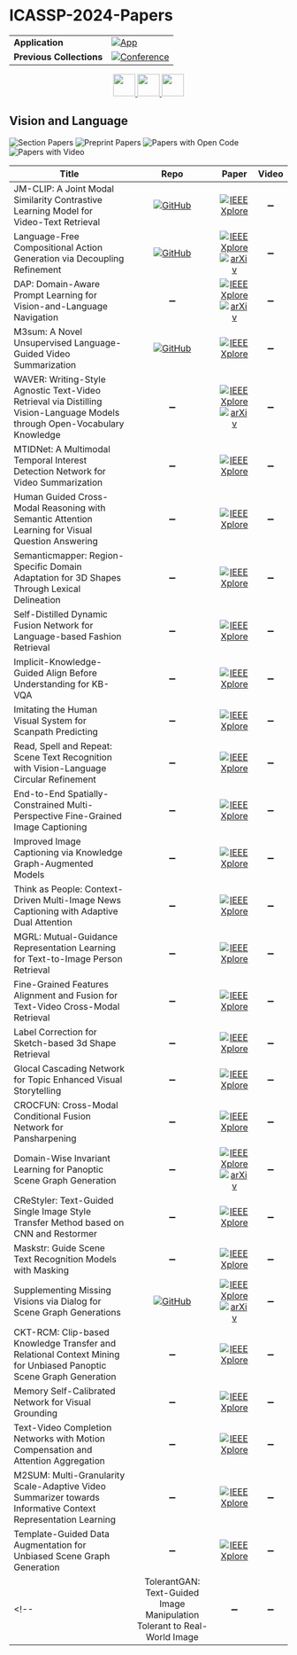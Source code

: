 # ICASSP-2024-Papers

<table>
    <tr>
        <td><strong>Application</strong></td>
        <td>
            <a href="https://huggingface.co/spaces/DmitryRyumin/NewEraAI-Papers" style="float:left;">
                <img src="https://img.shields.io/badge/🤗-NewEraAI--Papers-FFD21F.svg" alt="App" />
            </a>
        </td>
    </tr>
    <tr>
        <td><strong>Previous Collections</strong></td>
        <td>
            <a href="https://github.com/DmitryRyumin/ICASSP-2023-24-Papers/blob/main/README_2023.md">
                <img src="http://img.shields.io/badge/ICASSP-2023-0073AE.svg" alt="Conference">
            </a>
        </td>
    </tr>
</table>

<div align="center">
    <a href="https://github.com/DmitryRyumin/ICASSP-2023-24-Papers/blob/main/sections/2024/main/MMSP.md">
        <img src="https://cdn.jsdelivr.net/gh/DmitryRyumin/NewEraAI-Papers@main/images/left.svg" width="40" alt="" />
    </a>
    <a href="https://github.com/DmitryRyumin/ICASSP-2023-24-Papers/">
        <img src="https://cdn.jsdelivr.net/gh/DmitryRyumin/NewEraAI-Papers@main/images/home.svg" width="40" alt="" />
    </a>
    <a href="https://github.com/DmitryRyumin/ICASSP-2023-24-Papers/blob/main/sections/2024/main/AASP.md">
        <img src="https://cdn.jsdelivr.net/gh/DmitryRyumin/NewEraAI-Papers@main/images/right.svg" width="40" alt="" />
    </a>
</div>

## Vision and Language

![Section Papers](https://img.shields.io/badge/Section%20Papers-18-42BA16) ![Preprint Papers](https://img.shields.io/badge/Preprint%20Papers-3-b31b1b) ![Papers with Open Code](https://img.shields.io/badge/Papers%20with%20Open%20Code-3-1D7FBF) ![Papers with Video](https://img.shields.io/badge/Papers%20with%20Video-0-FF0000)

| **Title** | **Repo** | **Paper** | **Video** |
|-----------|:--------:|:---------:|:---------:|
| JM-CLIP: A Joint Modal Similarity Contrastive Learning Model for Video-Text Retrieval | [![GitHub](https://img.shields.io/github/stars/DannielGe/JM-CLIP?style=flat)](https://github.com/DannielGe/JM-CLIP) | [![IEEE Xplore](https://img.shields.io/badge/IEEE-10446490-E4A42C.svg)](https://ieeexplore.ieee.org/document/10446490) | :heavy_minus_sign: |
| Language-Free Compositional Action Generation via Decoupling Refinement | [![GitHub](https://img.shields.io/github/stars/XLiu443/Language-free-Compositional-Action-Generation-via-Decoupling-Refinement?style=flat)](https://github.com/XLiu443/Language-free-Compositional-Action-Generation-via-Decoupling-Refinement) | [![IEEE Xplore](https://img.shields.io/badge/IEEE-10448207-E4A42C.svg)](https://ieeexplore.ieee.org/document/10448207) <br /> [![arXiv](https://img.shields.io/badge/arXiv-2307.03538-b31b1b.svg)](https://arxiv.org/abs/2307.03538) | :heavy_minus_sign: |
| DAP: Domain-Aware Prompt Learning for Vision-and-Language Navigation | :heavy_minus_sign: | [![IEEE Xplore](https://img.shields.io/badge/IEEE-10446504-E4A42C.svg)](https://ieeexplore.ieee.org/document/10446504) <br /> [![arXiv](https://img.shields.io/badge/arXiv-2311.17812-b31b1b.svg)](https://arxiv.org/abs/2311.17812) | :heavy_minus_sign: |
| M3sum: A Novel Unsupervised Language-Guided Video Summarization | [![GitHub](https://img.shields.io/github/stars/ZovanZhou/M3Sum?style=flat)](https://github.com/ZovanZhou/M3Sum) | [![IEEE Xplore](https://img.shields.io/badge/IEEE-10447504-E4A42C.svg)](https://ieeexplore.ieee.org/document/10447504) | :heavy_minus_sign: |
| WAVER: Writing-Style Agnostic Text-Video Retrieval via Distilling Vision-Language Models through Open-Vocabulary Knowledge | :heavy_minus_sign: | [![IEEE Xplore](https://img.shields.io/badge/IEEE-10446193-E4A42C.svg)](https://ieeexplore.ieee.org/document/10446193) <br /> [![arXiv](https://img.shields.io/badge/arXiv-2312.09507-b31b1b.svg)](https://arxiv.org/abs/2312.09507) | :heavy_minus_sign: |
| MTIDNet: A Multimodal Temporal Interest Detection Network for Video Summarization | :heavy_minus_sign: | [![IEEE Xplore](https://img.shields.io/badge/IEEE-10448236-E4A42C.svg)](https://ieeexplore.ieee.org/document/10448236) | :heavy_minus_sign: |
| Human Guided Cross-Modal Reasoning with Semantic Attention Learning for Visual Question Answering | :heavy_minus_sign: | [![IEEE Xplore](https://img.shields.io/badge/IEEE-10448302-E4A42C.svg)](https://ieeexplore.ieee.org/document/10448302) | :heavy_minus_sign: |
| Semanticmapper: Region-Specific Domain Adaptation for 3D Shapes Through Lexical Delineation | :heavy_minus_sign: | [![IEEE Xplore](https://img.shields.io/badge/IEEE-10446758-E4A42C.svg)](https://ieeexplore.ieee.org/document/10446758) | :heavy_minus_sign: |
| Self-Distilled Dynamic Fusion Network for Language-based Fashion Retrieval | :heavy_minus_sign: | [![IEEE Xplore](https://img.shields.io/badge/IEEE-10445903-E4A42C.svg)](https://ieeexplore.ieee.org/document/10445903) | :heavy_minus_sign: |
| Implicit-Knowledge-Guided Align Before Understanding for KB-VQA | :heavy_minus_sign: | [![IEEE Xplore](https://img.shields.io/badge/IEEE-10448108-E4A42C.svg)](https://ieeexplore.ieee.org/document/10448108) | :heavy_minus_sign: |
| Imitating the Human Visual System for Scanpath Predicting | :heavy_minus_sign: | [![IEEE Xplore](https://img.shields.io/badge/IEEE-10447354-E4A42C.svg)](https://ieeexplore.ieee.org/document/10447354) | :heavy_minus_sign: |
| Read, Spell and Repeat: Scene Text Recognition with Vision-Language Circular Refinement | :heavy_minus_sign: | [![IEEE Xplore](https://img.shields.io/badge/IEEE-10446176-E4A42C.svg)](https://ieeexplore.ieee.org/document/10446176) | :heavy_minus_sign: |
| End-to-End Spatially-Constrained Multi-Perspective Fine-Grained Image Captioning | :heavy_minus_sign: | [![IEEE Xplore](https://img.shields.io/badge/IEEE-10445846-E4A42C.svg)](https://ieeexplore.ieee.org/document/10445846) | :heavy_minus_sign: |
| Improved Image Captioning via Knowledge Graph-Augmented Models | :heavy_minus_sign: | [![IEEE Xplore](https://img.shields.io/badge/IEEE-10447637-E4A42C.svg)](https://ieeexplore.ieee.org/document/10447637) | :heavy_minus_sign: |
| Think as People: Context-Driven Multi-Image News Captioning with Adaptive Dual Attention | :heavy_minus_sign: | [![IEEE Xplore](https://img.shields.io/badge/IEEE-10446024-E4A42C.svg)](https://ieeexplore.ieee.org/document/10446024) | :heavy_minus_sign: |
| MGRL: Mutual-Guidance Representation Learning for Text-to-Image Person Retrieval | :heavy_minus_sign: | [![IEEE Xplore](https://img.shields.io/badge/IEEE-10447260-E4A42C.svg)](https://ieeexplore.ieee.org/document/10447260) | :heavy_minus_sign: |
| Fine-Grained Features Alignment and Fusion for Text-Video Cross-Modal Retrieval | :heavy_minus_sign: | [![IEEE Xplore](https://img.shields.io/badge/IEEE-10446511-E4A42C.svg)](https://ieeexplore.ieee.org/document/10446511) | :heavy_minus_sign: |
| Label Correction for Sketch-based 3d Shape Retrieval | :heavy_minus_sign: | [![IEEE Xplore](https://img.shields.io/badge/IEEE-10447927-E4A42C.svg)](https://ieeexplore.ieee.org/document/10447927) | :heavy_minus_sign: |
| Glocal Cascading Network for Topic Enhanced Visual Storytelling | :heavy_minus_sign: | [![IEEE Xplore](https://img.shields.io/badge/IEEE-10447361-E4A42C.svg)](https://ieeexplore.ieee.org/document/10447361) | :heavy_minus_sign: |
| CROCFUN: Cross-Modal Conditional Fusion Network for Pansharpening | :heavy_minus_sign: | [![IEEE Xplore](https://img.shields.io/badge/IEEE-10446470-E4A42C.svg)](https://ieeexplore.ieee.org/document/10446470) | :heavy_minus_sign: |
| Domain-Wise Invariant Learning for Panoptic Scene Graph Generation | :heavy_minus_sign: | [![IEEE Xplore](https://img.shields.io/badge/IEEE-10447193-E4A42C.svg)](https://ieeexplore.ieee.org/document/10447193) <br /> [![arXiv](https://img.shields.io/badge/arXiv-2310.05867-b31b1b.svg)](https://arxiv.org/abs/2310.05867) | :heavy_minus_sign: |
| CReStyler: Text-Guided Single Image Style Transfer Method based on CNN and Restormer | :heavy_minus_sign: | [![IEEE Xplore](https://img.shields.io/badge/IEEE-10446192-E4A42C.svg)](https://ieeexplore.ieee.org/document/10446192) | :heavy_minus_sign: |
| Maskstr: Guide Scene Text Recognition Models with Masking | :heavy_minus_sign: | [![IEEE Xplore](https://img.shields.io/badge/IEEE-10446874-E4A42C.svg)](https://ieeexplore.ieee.org/document/10446874) | :heavy_minus_sign: |
| Supplementing Missing Visions via Dialog for Scene Graph Generations | [![GitHub](https://img.shields.io/github/stars/L-YeZhu/SI-Dial?style=flat)](https://github.com/L-YeZhu/SI-Dial) | [![IEEE Xplore](https://img.shields.io/badge/IEEE-10446239-E4A42C.svg)](https://ieeexplore.ieee.org/document/10446239) <br /> [![arXiv](https://img.shields.io/badge/arXiv-2204.11143-b31b1b.svg)](https://arxiv.org/abs/2204.11143) | :heavy_minus_sign: |
| CKT-RCM: Clip-based Knowledge Transfer and Relational Context Mining for Unbiased Panoptic Scene Graph Generation | :heavy_minus_sign: | [![IEEE Xplore](https://img.shields.io/badge/IEEE-10446810-E4A42C.svg)](https://ieeexplore.ieee.org/document/10446810) | :heavy_minus_sign: |
| Memory Self-Calibrated Network for Visual Grounding | :heavy_minus_sign: | [![IEEE Xplore](https://img.shields.io/badge/IEEE-10447732-E4A42C.svg)](https://ieeexplore.ieee.org/document/10447732) | :heavy_minus_sign: |
| Text-Video Completion Networks with Motion Compensation and Attention Aggregation | :heavy_minus_sign: | [![IEEE Xplore](https://img.shields.io/badge/IEEE-10447901-E4A42C.svg)](https://ieeexplore.ieee.org/document/10447901) | :heavy_minus_sign: |
| M2SUM: Multi-Granularity Scale-Adaptive Video Summarizer towards Informative Context Representation Learning | :heavy_minus_sign: | [![IEEE Xplore](https://img.shields.io/badge/IEEE-10446527-E4A42C.svg)](https://ieeexplore.ieee.org/document/10446527) | :heavy_minus_sign: |
| Template-Guided Data Augmentation for Unbiased Scene Graph Generation | :heavy_minus_sign: | [![IEEE Xplore](https://img.shields.io/badge/IEEE-10448033-E4A42C.svg)](https://ieeexplore.ieee.org/document/10448033) | :heavy_minus_sign: |
<!-- | TolerantGAN: Text-Guided Image Manipulation Tolerant to Real-World Image | :heavy_minus_sign: | :heavy_minus_sign: | :heavy_minus_sign: | -->
